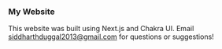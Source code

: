 ### My Website
This website was built using Next.js and Chakra UI. Email <a href="mailto:siddharthduggal2013@gmail.com"> siddharthduggal2013@gmail.com</a> for questions or suggestions!